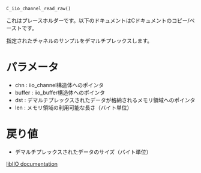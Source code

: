 ```
C_iio_channel_read_raw()
```

これはプレースホルダーです。以下のドキュメントはCドキュメントのコピー/ペーストです。

指定されたチャネルのサンプルをデマルチプレックスします。

# パラメータ

  * chn : iio_channel構造体へのポインタ
  * buffer : iio_buffer構造体へのポインタ
  * dst : デマルチプレックスされたデータが格納されるメモリ領域へのポインタ
  * len : メモリ領域の利用可能な長さ（バイト単位）

# 戻り値

  * デマルチプレックスされたデータのサイズ（バイト単位）

[libIIO documentation](https://analogdevicesinc.github.io/libiio/master/libiio/group__Channel.html#gacd227a6861960ea2fb49d957f62887dd)
